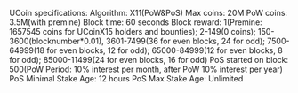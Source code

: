 UCoin specifications:
Algorithm: X11(PoW&PoS)
Max coins: 20M
PoW coins: 3.5M(with premine)
Block time: 60 seconds
Block reward: 1(Premine: 1657545 coins for UCoinX15 holders and bounties); 2-149(0 coins); 150-3600(blocknumber*0.01), 3601-7499(36 for even blocks, 24 for odd); 7500-64999(18 for even blocks, 12 for odd); 65000-84999(12 for even blocks, 8 for odd); 85000-11499(24 for even blocks, 16 for odd)
PoS started on block: 500(PoW Period: 10% interest per month, after PoW 10% interest per year)
PoS Minimal Stake Age: 12 hours
PoS Max Stake Age: Unlimited
